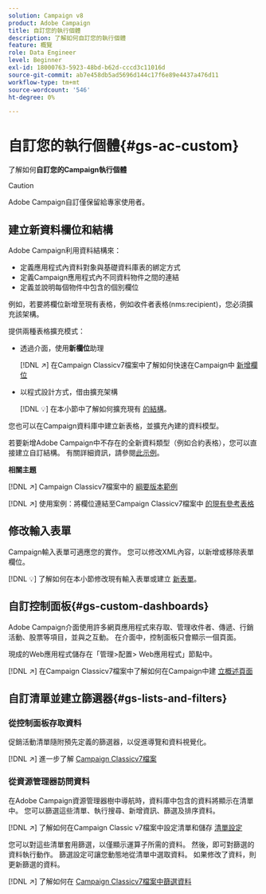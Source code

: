 ```yaml
---
solution: Campaign v8
product: Adobe Campaign
title: 自訂您的執行個體
description: 了解如何自訂您的執行個體
feature: 概覽
role: Data Engineer
level: Beginner
exl-id: 18000763-5923-48bd-b62d-cccd3c11016d
source-git-commit: ab7e458db5ad5696d144c17f6e89e4437a476d11
workflow-type: tm+mt
source-wordcount: '546'
ht-degree: 0%

---
```


# 自訂您的執行個體{#gs-ac-custom}

了解如何&#x200B;**自訂您的Campaign執行個體**

>[!CAUTION]
>
>Adobe Campaign自訂僅保留給專家使用者。

## 建立新資料欄位和結構

Adobe Campaign利用資料結構來：

* 定義應用程式內資料對象與基礎資料庫表的綁定方式
* 定義Campaign應用程式內不同資料物件之間的連結
* 定義並說明每個物件中包含的個別欄位

例如，若要將欄位新增至現有表格，例如收件者表格(nms:recipient)，您必須擴充該架構。

提供兩種表格擴充模式：

* 透過介面，使用&#x200B;**新欄位**&#x200B;助理

   [!DNL :arrow_upper_right:] 在Campaign Classicv7檔案中了解如何快速在Campaign中 [新增欄位](https://experienceleague.adobe.com/docs/campaign-classic/using/configuring-campaign-classic/editing-schemas/new-field-wizard.html?lang=en#configuring-campaign-classic)

* 以程式設計方式，借由擴充架構

   [!DNL :bulb:] 在本小節中了解如何擴充現有 [的結構](../dev/extend-schema.md)。


您也可以在Campaign資料庫中建立新表格，並擴充內建的資料模型。

若要新增Adobe Campaign中不存在的全新資料類型（例如合約表格），您可以直接建立自訂結構。 有關詳細資訊，請參閱[此示例](../dev/create-schema.md#example--creating-a-contract-table)。

**相關主題**

[!DNL :arrow_upper_right:] Campaign Classicv7檔案中的 [綱要版本範例](https://experienceleague.adobe.com/docs/campaign-classic/using/configuring-campaign-classic/editing-schemas/examples-of-schemas-edition.html?lang=en#configuring-campaign-classic)

[!DNL :arrow_upper_right:] 使用案例：將欄位連結至Campaign Classicv7檔案中 [的現有參考表格](https://experienceleague.adobe.com/docs/campaign-classic/using/configuring-campaign-classic/editing-schemas/examples-of-schemas-edition.html?lang=en#uc-link)


## 修改輸入表單

Campaign輸入表單可適應您的實作。 您可以修改XML內容，以新增或移除表單欄位。

[!DNL :bulb:] 了解如何在本小節修改現有輸入表單或建立 [新表單](../dev/forms.md)。

## 自訂控制面板{#gs-custom-dashboards}

Adobe Campaign介面使用許多網頁應用程式來存取、管理收件者、傳遞、行銷活動、股票等項目，並與之互動。 在介面中，控制面板只會顯示一個頁面。

現成的Web應用程式儲存在「管理>配置> Web應用程式」節點中。

[!DNL :arrow_upper_right:] 在Campaign Classicv7檔案中了解如何在Campaign中建 [立概述頁面](https://experienceleague.adobe.com/docs/campaign-classic/using/designing-content/web-applications/use-cases--creating-overviews.html?lang=en#creating-a-single-page-web-application)


## 自訂清單並建立篩選器{#gs-lists-and-filters}

### 從控制面板存取資料

促銷活動清單隨附預先定義的篩選器，以促進導覽和資料視覺化。

[!DNL :arrow_upper_right:] 進一步了解 [Campaign Classicv7檔案](https://experienceleague.adobe.com/docs/campaign-classic/using/getting-started/filtering-data/filtering-options.html?lang=en#about-filtering)


### 從資源管理器訪問資料

在Adobe Campaign資源管理器樹中導航時，資料庫中包含的資料將顯示在清單中。 您可以篩選這些清單、執行搜尋、新增資訊、篩選及排序資料。

[!DNL :arrow_upper_right:] 了解如何在Campaign Classic v7檔案中設定清單和儲存 [清單設定](https://experienceleague.adobe.com/docs/campaign-classic/using/getting-started/starting-with-adobe-campaign/campaign-workspace/adobe-campaign-ui-lists.html?lang=en#getting-started)


您可以對這些清單套用篩選，以僅顯示運算子所需的資料。 然後，即可對篩選的資料執行動作。 篩選設定可讓您動態地從清單中選取資料。 如果修改了資料，則更新篩選的資料。

[!DNL :arrow_upper_right:] 了解如何在 [Campaign Classicv7檔案中篩選資料](https://experienceleague.adobe.com/docs/campaign-classic/using/getting-started/filtering-data/creating-filters.html?lang=en#typology-of-available-filters)
